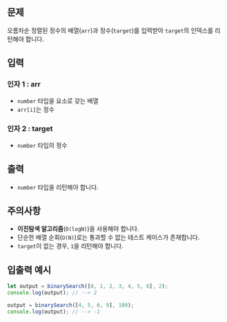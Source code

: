 ## **문제**

오름차순 정렬된 정수의 배열(`arr`)과 정수(`target`)를 입력받아 `target`의 인덱스를 리턴해야 합니다.

## **입력**

### **인자 1 : arr**

- `number` 타입을 요소로 갖는 배열
- `arr[i]`는 정수

### **인자 2 : target**

- `number` 타입의 정수

## **출력**

- `number` 타입을 리턴해야 합니다.

## **주의사항**

- **이진탐색 알고리즘**(`O(logN)`)을 사용해야 합니다.
- 단순한 배열 순회(`O(N)`)로는 통과할 수 없는 테스트 케이스가 존재합니다.
- `target`이 없는 경우, `1`을 리턴해야 합니다.

## **입출력 예시**

```jsx
let output = binarySearch([0, 1, 2, 3, 4, 5, 6], 2);
console.log(output); // --> 2

output = binarySearch([4, 5, 6, 9], 100);
console.log(output); // --> -1
```